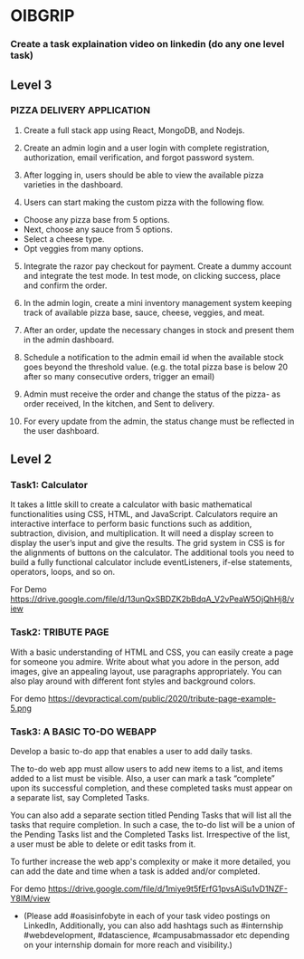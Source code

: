 # OIBGRIP

### Create a task explaination video on linkedin (do any one level task)

## Level 3

### PIZZA DELIVERY APPLICATION

1. Create a full stack app using React, MongoDB, and Nodejs.

2. Create an admin login and a user login with complete registration, authorization, email verification, and forgot password system. 

3. After logging in, users should be able to view the available pizza varieties in the dashboard.

4. Users can start making the custom pizza with the following flow. 
- Choose any pizza base from 5 options.
- Next, choose any sauce from 5 options.
- Select a cheese type.
- Opt veggies from many options.

5. Integrate the razor pay checkout for payment. Create a dummy account and integrate the test mode. In test mode, on clicking success, place and confirm the order.

6. In the admin login, create a mini inventory management system keeping track of available pizza base, sauce, cheese, veggies, and meat. 

7. After an order, update the necessary changes in stock and present them in the admin dashboard. 

8. Schedule a notification to the admin email id when the available stock goes beyond the threshold value. (e.g. the total  pizza base is below 20 after so many consecutive orders, trigger an email)

9. Admin must receive the order and change the status of the pizza- as order received, In the kitchen, and Sent to delivery.

10. For every update from the admin, the status change must be reflected in the user dashboard.


## Level 2

### Task1: Calculator

It takes a little skill to create a calculator with basic mathematical functionalities using CSS, HTML, and JavaScript. Calculators require an interactive interface to perform basic functions such as addition, subtraction, division, and multiplication. It will need a  display screen to display the user’s input and give the results. The grid system in CSS is for the alignments of buttons on the calculator. The additional tools you need to build a fully functional calculator include eventListeners, if-else statements, operators, loops, and so on. 

For Demo https://drive.google.com/file/d/13unQxSBDZK2bBdqA_V2vPeaW5OjQhHj8/view

### Task2: TRIBUTE PAGE

With a basic understanding of HTML and CSS, you can easily create a page for someone you admire. Write about what you adore in the person, add images, give an appealing layout, use paragraphs appropriately. You can also play around with different font styles and background colors.

For demo https://devpractical.com/public/2020/tribute-page-example-5.png

### Task3: A BASIC TO-DO WEBAPP

Develop a basic to-do app that enables a user to add daily tasks.

The to-do web app must allow users to add new items to a list, and items added to a list must be visible. Also, a user can mark a task “complete” upon its successful completion, and these completed tasks must appear on a separate list, say Completed Tasks.

You can also add a separate section titled Pending Tasks that will list all the tasks that require completion. In such a case, the to-do list will be a union of the Pending Tasks list and the Completed Tasks list. Irrespective of the list, a user must be able to delete or edit tasks from it.

To further increase the web app's complexity or make it more detailed, you can add the date and time when a task is added and/or completed.

For demo https://drive.google.com/file/d/1miye9t5fErfG1pvsAiSu1vD1NZF-Y8IM/view



- (Please add #oasisinfobyte in each of your task video postings on LinkedIn, Additionally, you can also add hashtags such as #internship #webdevelopment, #datascience, #campusabmassador etc depending on your internship domain for more  reach and visibility.)
